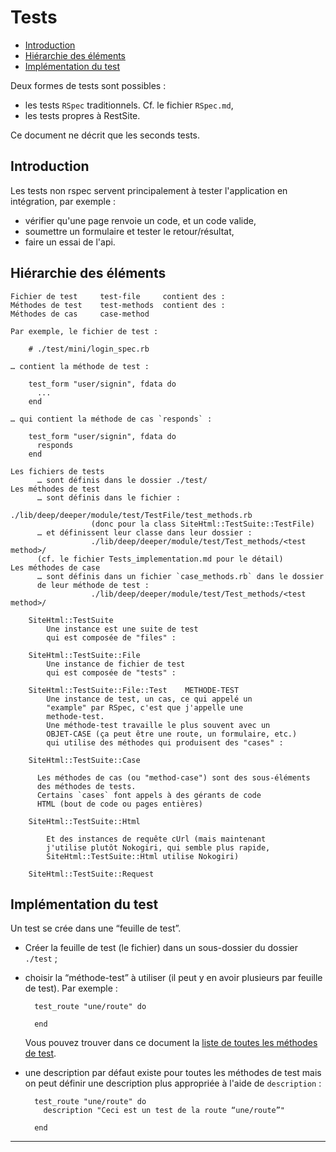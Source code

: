 # Tests

* [Introduction](#introductionteststest)
* [Hiérarchie des éléments](#hierarchiedeselements)
* [Implémentation du test](#implementation_du_test)

Deux formes de tests sont possibles :

* les tests `RSpec` traditionnels. Cf. le fichier `RSpec.md`,
* les tests propres à RestSite.

Ce document ne décrit que les seconds tests.

<a name='introductionteststest'></a>

## Introduction

Les tests non rspec servent principalement à tester l'application en intégration, par exemple :

* vérifier qu'une page renvoie un code, et un code valide,
* soumettre un formulaire et tester le retour/résultat,
* faire un essai de l'api.

<a name='hierarchiedeselements'></a>

## Hiérarchie des éléments

    Fichier de test     test-file     contient des :
    Méthodes de test    test-methods  contient des :
    Méthodes de cas     case-method

    Par exemple, le fichier de test :

        # ./test/mini/login_spec.rb

    … contient la méthode de test :

        test_form "user/signin", fdata do
          ...
        end

    … qui contient la méthode de cas `responds` :

        test_form "user/signin", fdata do
          responds
        end

    Les fichiers de tests
          … sont définis dans le dossier ./test/
    Les méthodes de test
          … sont définis dans le fichier :
                      ./lib/deep/deeper/module/test/TestFile/test_methods.rb
                      (donc pour la class SiteHtml::TestSuite::TestFile)
          … et définissent leur classe dans leur dossier :
                      ./lib/deep/deeper/module/test/Test_methods/<test method>/
          (cf. le fichier Tests_implementation.md pour le détail)
    Les méthodes de case
          … sont définis dans un fichier `case_methods.rb` dans le dossier
          de leur méthode de test :
                      ./lib/deep/deeper/module/test/Test_methods/<test method>/

        SiteHtml::TestSuite
            Une instance est une suite de test
            qui est composée de "files" :

        SiteHtml::TestSuite::File
            Une instance de fichier de test
            qui est composée de "tests" :

        SiteHtml::TestSuite::File::Test    METHODE-TEST
            Une instance de test, un cas, ce qui appelé un
            "example" par RSpec, c'est que j'appelle une
            methode-test.
            Une méthode-test travaille le plus souvent avec un
            OBJET-CASE (ça peut être une route, un formulaire, etc.)
            qui utilise des méthodes qui produisent des "cases" :

        SiteHtml::TestSuite::Case

          Les méthodes de cas (ou "method-case") sont des sous-éléments
          des méthodes de tests.
          Certains `cases` font appels à des gérants de code
          HTML (bout de code ou pages entières)

        SiteHtml::TestSuite::Html

            Et des instances de requête cUrl (mais maintenant
            j'utilise plutôt Nokogiri, qui semble plus rapide,
            SiteHtml::TestSuite::Html utilise Nokogiri)

        SiteHtml::TestSuite::Request

<a name='implementation_du_test'></a>

## Implémentation du test

Un test se crée dans une “feuille de test”.

* Créer la feuille de test (le fichier) dans un sous-dossier du dossier `./test` ;
* choisir la “méthode-test” à utiliser (il peut y en avoir plusieurs par feuille de test). Par exemple :

        test_route "une/route" do

        end

    Vous pouvez trouver dans ce document la [liste de toutes les méthodes de test](#listemethodesdetest).
* une description par défaut existe pour toutes les méthodes de test mais on peut définir une description plus appropriée à l'aide de `description` :

        test_route "une/route" do
          description "Ceci est un test de la route “une/route”"

        end

---------------------------------------------------------------------
